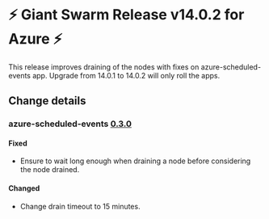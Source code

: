 # :zap: Giant Swarm Release v14.0.2 for Azure :zap:

This release improves draining of the nodes with fixes on azure-scheduled-events app.
Upgrade from 14.0.1 to 14.0.2 will only roll the apps.

## Change details


### azure-scheduled-events [0.3.0](https://github.com/giantswarm/azure-scheduled-events/releases/tag/v0.3.0)

#### Fixed
- Ensure to wait long enough when draining a node before considering the node drained.
#### Changed
- Change drain timeout to 15 minutes.




